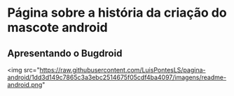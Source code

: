 <h1>Página sobre a história da criação do mascote android</h1>

<h2>Apresentando o Bugdroid</h2>

<img src="https://raw.githubusercontent.com/LuisPontesLS/pagina-android/1dd3d149c7865c3a3ebc2514675f05cdf4ba4097/imagens/readme-android.png"
